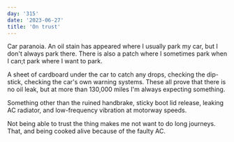 ```yaml
---
day: '315'
date: '2023-06-27'
title: 'On trust'
---
```


Car paranoia. An oil stain has appeared where I usually park my car, but I don't always park there. There is also a patch where I sometimes park when I can;t park where I want to park.

A sheet of cardboard under the car to catch any drops, checking the dip-stick, checking the car's own warning systems. These all prove that there is no oil leak, but at more than 130,000 miles I'm always expecting something.

Something other than the ruined handbrake, sticky boot lid release, leaking AC radiator, and low-frequency vibration at motorway speeds.

Not being able to trust the thing makes me not want to do long journeys. That, and being cooked alive because of the faulty AC.
